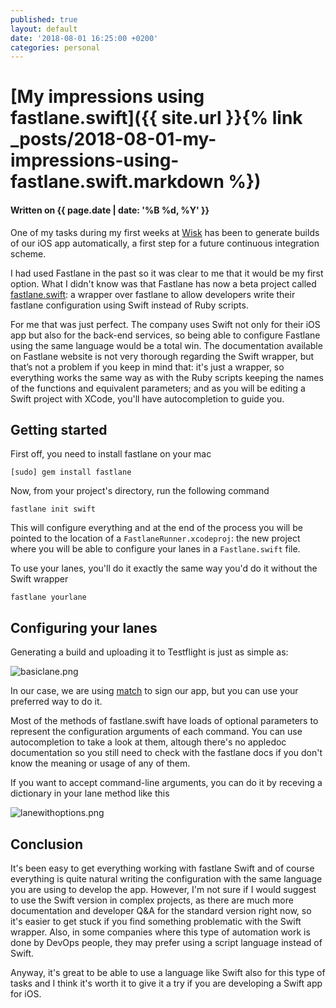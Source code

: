 ```yaml
---
published: true
layout: default
date: '2018-08-01 16:25:00 +0200'
categories: personal
---
```

# [My impressions using fastlane.swift]({{ site.url }}{% link _posts/2018-08-01-my-impressions-using-fastlane.swift.markdown %})

#### Written on {{ page.date | date: '%B %d, %Y' }} 

One of my tasks during my first weeks at [Wisk](https://www.wisksolutions.com) has been to generate builds of our iOS app automatically, a first step for a future continuous integration scheme.

I had used Fastlane in the past so it was clear to me that it would be my first option. What I didn't know was that Fastlane has now a beta project called [fastlane.swift](https://docs.fastlane.tools/getting-started/ios/fastlane-swift/): a wrapper over fastlane to allow developers write their fastlane configuration using Swift instead of Ruby scripts.
<!--more-->
For me that was just perfect. The company uses Swift not only for their iOS app but also for the back-end services, so being able to configure Fastlane using the same language would be a total win. The documentation available on Fastlane website is not very
thorough regarding the Swift wrapper, but that’s not a problem if you keep in mind that: it's just a wrapper, so everything works the same way as with the Ruby scripts keeping the names of the functions and equivalent parameters; and as you will be editing a Swift project with XCode, you'll have autocompletion to guide you.

## Getting started

First off, you need to install fastlane on your mac

```script
[sudo] gem install fastlane
```

Now, from your project's directory, run the following command

```script
fastlane init swift
```

This will configure everything and at the end of the process you will be pointed to the location of a `FastlaneRunner.xcodeproj`: the new project where you will be able to configure your lanes in a `Fastlane.swift` file.

To use your lanes, you'll do it exactly the same way you'd do it without the Swift wrapper

```script
fastlane yourlane
```

## Configuring your lanes

Generating a build and uploading it to Testflight is just as simple as:

![basiclane.png]({{site.url}}/assets/2018-08-01/basic_lane.png)

In our case, we are using [match](https://docs.fastlane.tools/actions/match/) to sign our app, but you can use your preferred way to do it.

Most of the methods of fastlane.swift have loads of optional parameters to represent the configuration arguments of each command. You can use autocompletion to take a look at them, altough there's no appledoc documentation so you still need to check with the fastlane docs if you don't know the meaning or usage of any of them.

If you want to accept command-line arguments, you can do it by receving a dictionary in your lane method like this

![lanewithoptions.png]({{site.url}}/assets/2018-08-01/lane_with_options.png)

## Conclusion

It's been easy to get everything working with fastlane Swift and of course everything is quite natural writing the configuration with the same language you are using to develop the app. However, I'm not sure if I would suggest to use the Swift version in complex projects, as there are much more documentation and developer Q&A for the standard version right now, so it's easier to get stuck if you find something problematic with the Swift wrapper. Also, in some companies where this type of automation work is done by DevOps people, they may prefer using a script language instead of Swift.

Anyway, it's great to be able to use a language like Swift also for this type of tasks and I think it's worth it to give it a try if you are developing a Swift app for iOS.
